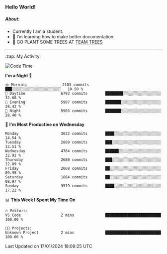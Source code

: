 ### Hello World!

##### About:
- Currently I am a student.
- 🌱 I’m learning how to make better documentation.
- 🌱 GO PLANT SOME TREES AT [TEAM TREES](https://teamtrees.org/)

---
  <summary>:zap: My Activity:</summary>
  
<!--START_SECTION:waka-->
![Code Time](http://img.shields.io/badge/Code%20Time-1%2C268%20hrs%2028%20mins-blue)

**I'm a Night 🦉** 

```text
🌞 Morning                2183 commits        ███░░░░░░░░░░░░░░░░░░░░░░   10.50 % 
🌆 Daytime                6793 commits        ████████░░░░░░░░░░░░░░░░░   32.68 % 
🌃 Evening                5907 commits        ███████░░░░░░░░░░░░░░░░░░   28.42 % 
🌙 Night                  5903 commits        ███████░░░░░░░░░░░░░░░░░░   28.40 % 
```
📅 **I'm Most Productive on Wednesday** 

```text
Monday                   3022 commits        ████░░░░░░░░░░░░░░░░░░░░░   14.54 % 
Tuesday                  2809 commits        ███░░░░░░░░░░░░░░░░░░░░░░   13.51 % 
Wednesday                4764 commits        ██████░░░░░░░░░░░░░░░░░░░   22.92 % 
Thursday                 2680 commits        ███░░░░░░░░░░░░░░░░░░░░░░   12.89 % 
Friday                   2068 commits        ██░░░░░░░░░░░░░░░░░░░░░░░   09.95 % 
Saturday                 1864 commits        ██░░░░░░░░░░░░░░░░░░░░░░░   08.97 % 
Sunday                   3579 commits        ████░░░░░░░░░░░░░░░░░░░░░   17.22 % 
```


📊 **This Week I Spent My Time On** 

```text
🔥 Editors: 
VS Code                  2 mins              █████████████████████████   100.00 % 

🐱‍💻 Projects: 
Unknown Project          2 mins              █████████████████████████   100.00 % 
```


 Last Updated on 17/01/2024 18:09:25 UTC
<!--END_SECTION:waka-->
